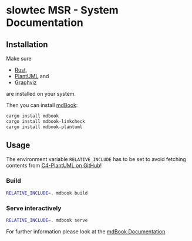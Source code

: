 # slowtec MSR - System Documentation

## Installation

Make sure

- [Rust](https://www.rust-lang.org/),
- [PlantUML](https://plantuml.com/) and
- [Graphviz](https://graphviz.org/)

are installed on your system.

Then you can install [mdBook](https://github.com/rust-lang/mdBook):

```sh
cargo install mdbook
cargo install mdbook-linkcheck
cargo install mdbook-plantuml
```

## Usage

The environment variable `RELATIVE_INCLUDE` has to be set to avoid fetching contents
from [C4-PlantUML on GitHub](https://github.com/plantuml-stdlib/C4-PlantUML)!

### Build

```sh
RELATIVE_INCLUDE=. mdbook build
```

### Serve interactively

```sh
RELATIVE_INCLUDE=. mdbook serve
```

For further information please look at the
[mdBook Documentation](https://rust-lang.github.io/mdBook/index.html).
